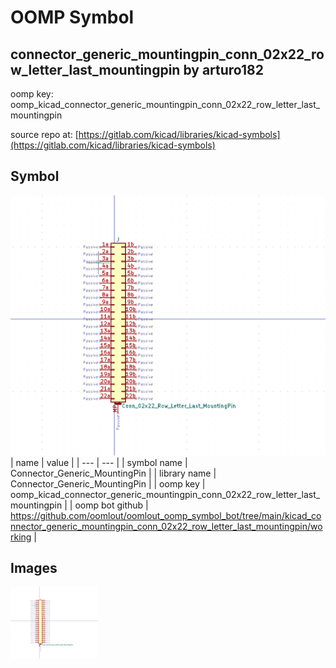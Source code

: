 # OOMP Symbol  
## connector_generic_mountingpin_conn_02x22_row_letter_last_mountingpin  by arturo182  
  
oomp key: oomp_kicad_connector_generic_mountingpin_conn_02x22_row_letter_last_mountingpin  
  
source repo at: [https://gitlab.com/kicad/libraries/kicad-symbols](https://gitlab.com/kicad/libraries/kicad-symbols)  
## Symbol  
  
[![working.png](working_600.png)](working.png)  
| name | value | 
| --- | --- | 
| symbol name | Connector_Generic_MountingPin | 
| library name | Connector_Generic_MountingPin | 
| oomp key | oomp_kicad_connector_generic_mountingpin_conn_02x22_row_letter_last_mountingpin | 
| oomp bot github | https://github.com/oomlout/oomlout_oomp_symbol_bot/tree/main/kicad_connector_generic_mountingpin_conn_02x22_row_letter_last_mountingpin/working | 
## Images  
  
[![working.png](working_140.png)](working.png)  
